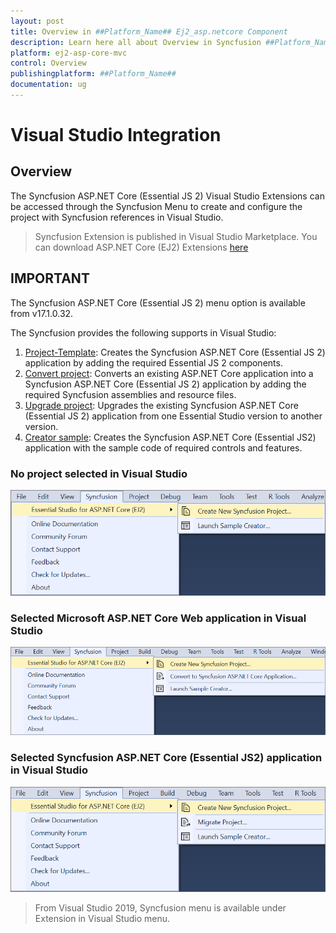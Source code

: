 ```yaml
---
layout: post
title: Overview in ##Platform_Name## Ej2_asp.netcore Component
description: Learn here all about Overview in Syncfusion ##Platform_Name## Ej2_asp.netcore component and more.
platform: ej2-asp-core-mvc
control: Overview
publishingplatform: ##Platform_Name##
documentation: ug
---
```


# Visual Studio Integration

## Overview

The Syncfusion ASP.NET Core (Essential JS 2) Visual Studio Extensions can be accessed through the Syncfusion Menu to create and configure the project with Syncfusion references in Visual Studio.

> Syncfusion Extension is published in Visual Studio Marketplace. You can download ASP.NET Core (EJ2) Extensions [here](https://marketplace.visualstudio.com/items?itemName=SyncfusionInc.ASPNETCoreExtensions)

## IMPORTANT

The Syncfusion ASP.NET Core (Essential JS 2) menu option is available from v17.1.0.32.

The Syncfusion provides the following supports in Visual Studio:

1. [Project-Template](./visual-studio-extensions/create-project):  Creates the Syncfusion ASP.NET Core (Essential JS 2) application by adding the required Essential JS 2 components.
2. [Convert project](./visual-studio-extensions/convert-project): Converts an existing ASP.NET Core application into a Syncfusion ASP.NET Core (Essential JS 2) application by adding the required Syncfusion assemblies and resource files.
3. [Upgrade project](./visual-studio-extensions/upgrade-project): Upgrades the existing Syncfusion ASP.NET Core (Essential JS 2) application from one Essential Studio version to another version.
4. [Creator sample](./visual-studio-extensions/create-samples): Creates the Syncfusion ASP.NET Core (Essential JS2) application with the sample code of required controls and features.

### No project selected in Visual Studio

![no project selected](images/no-project-selected.png)

### Selected Microsoft ASP.NET Core Web application in Visual Studio

![selected microsoft](images/selected-project.png)

### Selected Syncfusion ASP.NET Core (Essential JS2) application in Visual Studio

![selected syncfusion](images/selected-syncfusion-project.png)

> From Visual Studio 2019, Syncfusion menu is available under Extension in Visual Studio menu.

